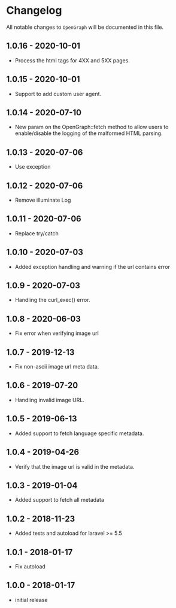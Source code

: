 # Changelog

All notable changes to `OpenGraph` will be documented in this file.

## 1.0.16 - 2020-10-01
- Process the html tags for 4XX and 5XX pages.

## 1.0.15 - 2020-10-01
- Support to add custom user agent.

## 1.0.14 - 2020-07-10
- New param on the OpenGraph::fetch method to allow users to enable/disable the logging of the malformed HTML parsing.

## 1.0.13 - 2020-07-06
- Use exception

## 1.0.12 - 2020-07-06
- Remove illuminate Log

## 1.0.11 - 2020-07-06
- Replace try/catch

## 1.0.10 - 2020-07-03
- Added exception handling and warning if the url contains error

## 1.0.9 - 2020-07-03

- Handling the curl_exec() error.

## 1.0.8 - 2020-06-03

- Fix error when verifying image url

## 1.0.7 - 2019-12-13

- Fix non-ascii image url meta data.

## 1.0.6 - 2019-07-20

- Handling invalid image URL.

## 1.0.5 - 2019-06-13

- Added support to fetch language specific metadata.

## 1.0.4 - 2019-04-26

- Verify that the image url is valid in the metadata.

## 1.0.3 - 2019-01-04

- Added support to fetch all metadata

## 1.0.2 - 2018-11-23

- Added tests and autoload for laravel >= 5.5

## 1.0.1 - 2018-01-17

- Fix autoload

## 1.0.0 - 2018-01-17

- initial release
